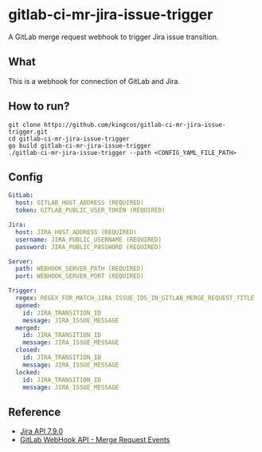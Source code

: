 # gitlab-ci-mr-jira-issue-trigger

A GitLab merge request webhook to trigger Jira issue transition.

## What

This is a webhook for connection of GitLab and Jira.

## How to run?

```shell
git clone https://github.com/kingcos/gitlab-ci-mr-jira-issue-trigger.git
cd gitlab-ci-mr-jira-issue-trigger
go build gitlab-ci-mr-jira-issue-trigger
./gitlab-ci-mr-jira-issue-trigger --path <CONFIG_YAML_FILE_PATH>
```

## Config

```yml
GitLab:
  host: GITLAB_HOST_ADDRESS (REQUIRED)
  token: GITLAB_PUBLIC_USER_TOKEN (REQUIRED)

Jira:
  host: JIRA_HOST_ADDRESS (REQUIRED)
  username: JIRA_PUBLIC_USERNAME (REQUIRED)
  password: JIRA_PUBLIC_PASSWORD (REQUIRED)

Server:
  path: WEBHOOK_SERVER_PATH (REQUIRED)
  port: WEBHOOK_SERVER_PORT (REQUIRED)

Trigger:
  regex: REGEX_FOR_MATCH_JIRA_ISSUE_IDS_IN_GITLAB_MERGE_REQUEST_TITLE
  opened:
    id: JIRA_TRANSITION_ID
    message: JIRA_ISSUE_MESSAGE
  merged:
    id: JIRA_TRANSITION_ID
    message: JIRA_ISSUE_MESSAGE
  closed:
    id: JIRA_TRANSITION_ID
    message: JIRA_ISSUE_MESSAGE
  locked:
    id: JIRA_TRANSITION_ID
    message: JIRA_ISSUE_MESSAGE
```

## Reference

- [Jira API 7.9.0](https://docs.atlassian.com/software/jira/docs/api/REST/7.9.0)
- [GitLab WebHook API - Merge Request Events](https://docs.gitlab.com/ee/user/project/integrations/webhooks.html#merge-request-events)
